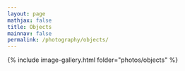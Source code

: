 ```yaml
---
layout: page
mathjax: false
title: Objects
mainnav: false
permalink: /photography/objects/
---
```



{% include image-gallery.html folder="photos/objects" %}